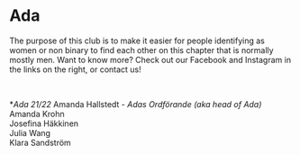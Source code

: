 # Ada

The purpose of this club is to make it easier for people identifying as women or non binary to find each other on this chapter that is normally mostly men. Want to know more? Check out our Facebook and Instagram in the links on the right, or contact us!

<br>

**Ada 21/22*
Amanda Hallstedt - *Adas Ordförande (aka head of Ada)* <br />
Amanda Krohn <br />
Josefina Häkkinen <br />
Julia Wang <br />
Klara Sandström <br />
